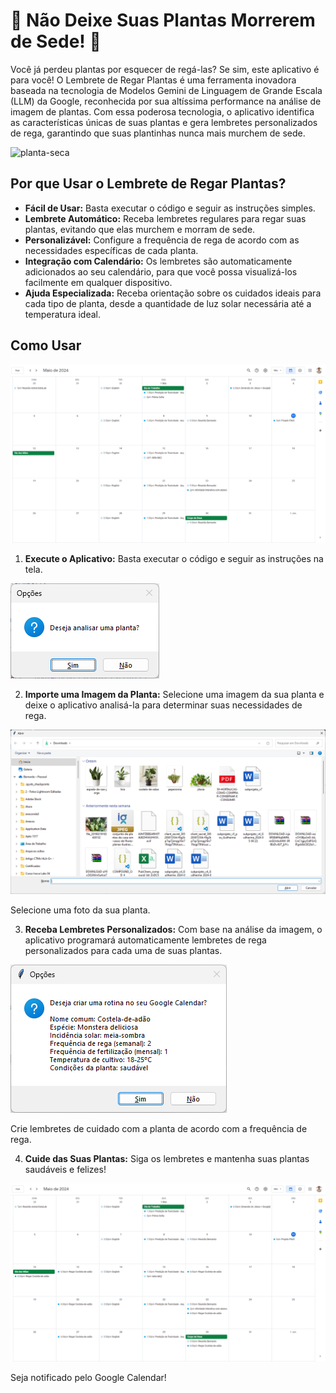 # 🌿 Não Deixe Suas Plantas Morrerem de Sede! 🌿

Você já perdeu plantas por esquecer de regá-las? Se sim, este aplicativo é para você! O Lembrete de Regar Plantas é uma ferramenta inovadora baseada na tecnologia de Modelos Gemini de Linguagem de Grande Escala (LLM) da Google, reconhecida por sua altíssima performance na análise de imagem de plantas. Com essa poderosa tecnologia, o aplicativo identifica as características únicas de suas plantas e gera lembretes personalizados de rega, garantindo que suas plantinhas nunca mais murchem de sede.

![planta-seca](style/Planta.gif)

## Por que Usar o Lembrete de Regar Plantas?

- **Fácil de Usar:** Basta executar o código e seguir as instruções simples.
- **Lembrete Automático:** Receba lembretes regulares para regar suas plantas, evitando que elas murchem e morram de sede.
- **Personalizável:** Configure a frequência de rega de acordo com as necessidades específicas de cada planta.
- **Integração com Calendário:** Os lembretes são automaticamente adicionados ao seu calendário, para que você possa visualizá-los facilmente em qualquer dispositivo.
- **Ajuda Especializada:** Receba orientação sobre os cuidados ideais para cada tipo de planta, desde a quantidade de luz solar necessária até a temperatura ideal.

## Como Usar

![Passo 1](style/Imagem1.png)

1. **Execute o Aplicativo:** Basta executar o código e seguir as instruções na tela.

![Passo 2](style/Imagem2.png)

2. **Importe uma Imagem da Planta:** Selecione uma imagem da sua planta e deixe o aplicativo analisá-la para determinar suas necessidades de rega.

![Passo 3](style/Imagem3.png)

Selecione uma foto da sua planta.

3. **Receba Lembretes Personalizados:** Com base na análise da imagem, o aplicativo programará automaticamente lembretes de rega personalizados para cada uma de suas plantas.

![Passo 4](style/Imagem4.png)

Crie lembretes de cuidado com a planta de acordo com a frequência de rega.

4. **Cuide das Suas Plantas:** Siga os lembretes e mantenha suas plantas saudáveis e felizes!

![Passo 5](style/Imagem5.png)

Seja notificado pelo Google Calendar!